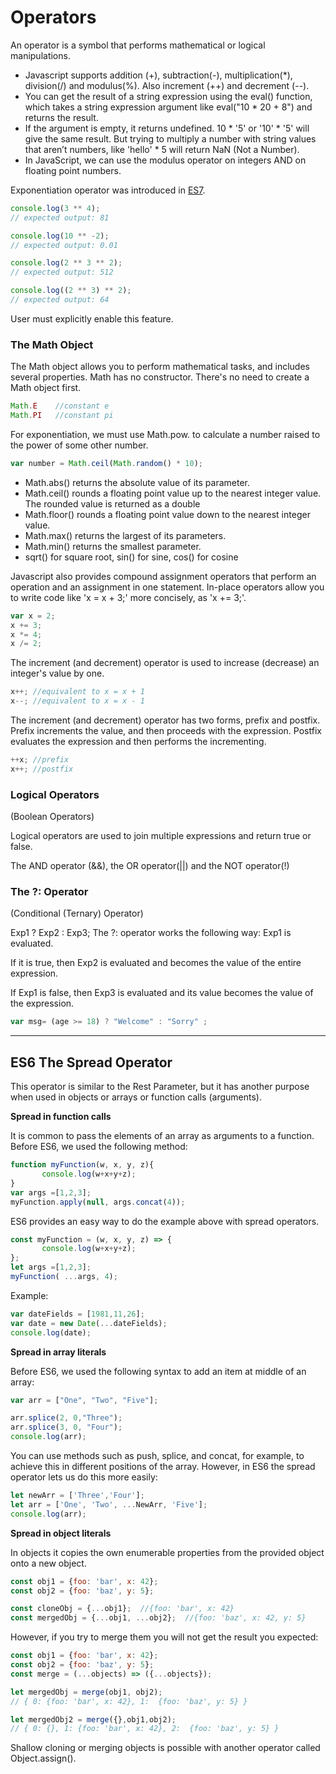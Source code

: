 # Operators

An operator is a symbol that performs mathematical or logical manipulations.

+ Javascript supports addition (+), subtraction(-), multiplication(*), division(/) and modulus(%). Also increment (++) and decrement (--).
+ You can get the result of a string expression using the eval() function, which takes a string expression argument like eval("10 * 20 + 8") and returns the result. 
+ If the argument is empty, it returns undefined. 10 * '5' or '10' * '5' will give the same result. But trying to multiply a number with string values that aren’t numbers, like 'hello' * 5 will return NaN (Not a Number). 
+ In JavaScript, we can use the modulus operator on integers AND on floating point numbers.

Exponentiation operator was introduced in [ES7](js_ECMAScript.md#ecmascript-2016-es7).

``` js
console.log(3 ** 4);
// expected output: 81

console.log(10 ** -2);
// expected output: 0.01

console.log(2 ** 3 ** 2);
// expected output: 512

console.log((2 ** 3) ** 2);
// expected output: 64
```

User must explicitly enable this feature.

### The Math Object

The Math object allows you to perform mathematical tasks, and includes several properties. Math has no constructor. There's no need to create a Math object first.

``` js
Math.E    //constant e
Math.PI   //constant pi
```

For exponentiation, we must use Math.pow. to calculate a number raised to the power of some other number.

``` js
var number = Math.ceil(Math.random() * 10);
```


+ Math.abs() returns the absolute value of its parameter.
+ Math.ceil() rounds a floating point value up to the nearest integer value. The rounded value is returned as a double
+ Math.floor() rounds a floating point value down to the nearest integer value.
+ Math.max() returns the largest of its parameters.
+ Math.min() returns the smallest parameter.
+ sqrt() for square root, sin() for sine, cos() for cosine

Javascript also provides compound assignment operators that perform an operation and an assignment in one statement. 
In-place operators allow you to write code like 'x = x + 3;' more concisely, as 'x += 3;'.

``` js
var x = 2;
x += 3;
x *= 4;
x /= 2;
```


The increment (and decrement) operator is used to increase (decrease) an integer's value by one.

``` js
x++; //equivalent to x = x + 1
x--; //equivalent to x = x - 1
```

The increment (and decrement) operator has two forms, prefix and postfix. 
Prefix increments the value, and then proceeds with the expression.
Postfix evaluates the expression and then performs the incrementing.

``` js
++x; //prefix
x++; //postfix
```

### Logical Operators 

(Boolean Operators)

Logical operators are used to join multiple expressions and return true or false. 

The AND operator (&&), the OR operator(||) and the NOT operator(!)

### The ?: Operator 

(Conditional (Ternary) Operator)

Exp1 ? Exp2 : Exp3; The ?: operator works the following way: Exp1 is evaluated. 

If it is true, then Exp2 is evaluated and becomes the value of the entire expression. 

If Exp1 is false, then Exp3 is evaluated and its value becomes the value of the expression.

``` js
var msg= (age >= 18) ? "Welcome" : "Sorry" ;
```

---


## ES6 The Spread Operator

This operator is similar to the Rest Parameter, but it has another purpose when used in objects or arrays or function calls (arguments).

**Spread in function calls**

It is common to pass the elements of an array as arguments to a function. Before ES6, we used the following method:

``` js
function myFunction(w, x, y, z){
       console.log(w+x+y+z);
}
var args =[1,2,3];
myFunction.apply(null, args.concat(4));
```


ES6 provides an easy way to do the example above with spread operators.

``` js
const myFunction = (w, x, y, z) => {
       console.log(w+x+y+z);
};
let args =[1,2,3];
myFunction( ...args, 4);
```


Example:

``` js
var dateFields = [1981,11,26];
var date = new Date(...dateFields);
console.log(date);
```


**Spread in array literals**

Before ES6, we used the following syntax to add an item at middle of an array:

``` js
var arr = ["One", "Two", "Five"];

arr.splice(2, 0,"Three");
arr.splice(3, 0, "Four");
console.log(arr);
```


You can use methods such as push, splice, and concat, for example, to achieve this in different positions of the array. However, in ES6 the spread operator lets us do this more easily:

``` js
let newArr = ['Three','Four'];
let arr = ['One', 'Two', ...NewArr, 'Five'];
console.log(arr);
```


**Spread in object literals**

In objects it copies the own enumerable properties from the provided object onto a new object.

``` js
const obj1 = {foo: 'bar', x: 42};
const obj2 = {foo: 'baz', y: 5};

const cloneObj = {...obj1};  //{foo: 'bar', x: 42}
const mergedObj = {...obj1, ...obj2};  //{foo: 'baz', x: 42, y: 5}
```


However, if you try to merge them you will not get the result you expected:

``` js
const obj1 = {foo: 'bar', x: 42};
const obj2 = {foo: 'baz', y: 5};
const merge = (...objects) => ({...objects});

let mergedObj = merge(obj1, obj2);  
// { 0: {foo: 'bar', x: 42}, 1:  {foo: 'baz', y: 5} }

let mergedObj2 = merge({},obj1,obj2);
// { 0: {}, 1: {foo: 'bar', x: 42}, 2:  {foo: 'baz', y: 5} }
```

Shallow cloning or merging objects is possible with another operator called Object.assign().
